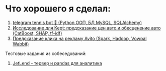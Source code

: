 # Что хорошего я сделал:
1. [telegram tennis bot 🎾 (Python ООП, БД MySQL, SQLAlchemy)](https://github.com/Blausher/show/tree/main/tg_tennis_project)
2. [Исследование для Kept: предсказание цен авто и обесценение авто (CatBoost, SHAP, tf-idf)](https://github.com/Blausher/show/tree/main/kept_task)
3. [Предсказание клика на рекламу Avito (Spark, Hadoop, Vowpal Wabbit)](https://github.com/Blausher/show/tree/main/avito_click_prediction)

Тестовые задания из собеседований:
1. [JetLend - тервер и pandas для аналитика](https://github.com/Blausher/show/blob/main/jetland_task/jetland_notebook.ipynb)
